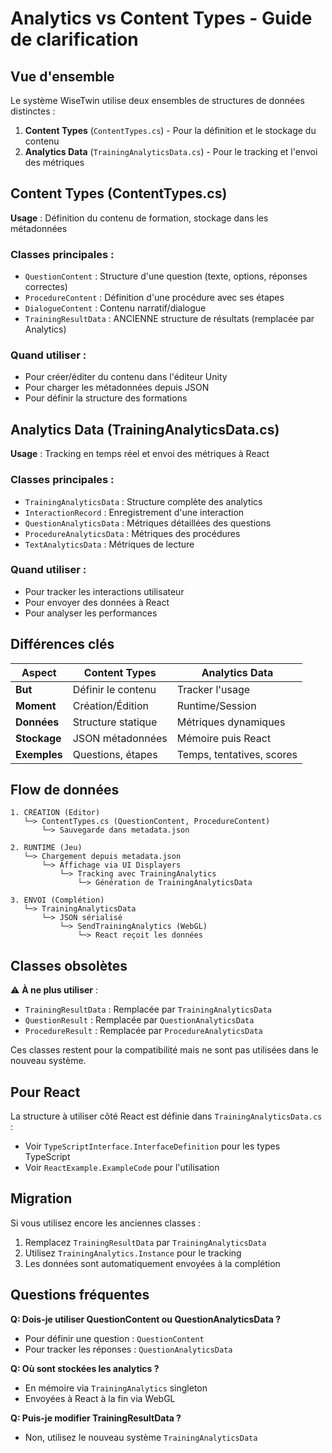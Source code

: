 # Analytics vs Content Types - Guide de clarification

## Vue d'ensemble

Le système WiseTwin utilise deux ensembles de structures de données distinctes :

1. **Content Types** (`ContentTypes.cs`) - Pour la définition et le stockage du contenu
2. **Analytics Data** (`TrainingAnalyticsData.cs`) - Pour le tracking et l'envoi des métriques

## Content Types (ContentTypes.cs)

**Usage** : Définition du contenu de formation, stockage dans les métadonnées

### Classes principales :
- `QuestionContent` : Structure d'une question (texte, options, réponses correctes)
- `ProcedureContent` : Définition d'une procédure avec ses étapes
- `DialogueContent` : Contenu narratif/dialogue
- `TrainingResultData` : ANCIENNE structure de résultats (remplacée par Analytics)

### Quand utiliser :
- Pour créer/éditer du contenu dans l'éditeur Unity
- Pour charger les métadonnées depuis JSON
- Pour définir la structure des formations

## Analytics Data (TrainingAnalyticsData.cs)

**Usage** : Tracking en temps réel et envoi des métriques à React

### Classes principales :
- `TrainingAnalyticsData` : Structure complète des analytics
- `InteractionRecord` : Enregistrement d'une interaction
- `QuestionAnalyticsData` : Métriques détaillées des questions
- `ProcedureAnalyticsData` : Métriques des procédures
- `TextAnalyticsData` : Métriques de lecture

### Quand utiliser :
- Pour tracker les interactions utilisateur
- Pour envoyer des données à React
- Pour analyser les performances

## Différences clés

| Aspect | Content Types | Analytics Data |
|--------|--------------|-----------------|
| **But** | Définir le contenu | Tracker l'usage |
| **Moment** | Création/Édition | Runtime/Session |
| **Données** | Structure statique | Métriques dynamiques |
| **Stockage** | JSON métadonnées | Mémoire puis React |
| **Exemples** | Questions, étapes | Temps, tentatives, scores |

## Flow de données

```
1. CRÉATION (Editor)
   └─> ContentTypes.cs (QuestionContent, ProcedureContent)
       └─> Sauvegarde dans metadata.json

2. RUNTIME (Jeu)
   └─> Chargement depuis metadata.json
       └─> Affichage via UI Displayers
           └─> Tracking avec TrainingAnalytics
               └─> Génération de TrainingAnalyticsData

3. ENVOI (Complétion)
   └─> TrainingAnalyticsData
       └─> JSON sérialisé
           └─> SendTrainingAnalytics (WebGL)
               └─> React reçoit les données
```

## Classes obsolètes

⚠️ **À ne plus utiliser** :
- `TrainingResultData` : Remplacée par `TrainingAnalyticsData`
- `QuestionResult` : Remplacée par `QuestionAnalyticsData`
- `ProcedureResult` : Remplacée par `ProcedureAnalyticsData`

Ces classes restent pour la compatibilité mais ne sont pas utilisées dans le nouveau système.

## Pour React

La structure à utiliser côté React est définie dans `TrainingAnalyticsData.cs` :
- Voir `TypeScriptInterface.InterfaceDefinition` pour les types TypeScript
- Voir `ReactExample.ExampleCode` pour l'utilisation

## Migration

Si vous utilisez encore les anciennes classes :
1. Remplacez `TrainingResultData` par `TrainingAnalyticsData`
2. Utilisez `TrainingAnalytics.Instance` pour le tracking
3. Les données sont automatiquement envoyées à la complétion

## Questions fréquentes

**Q: Dois-je utiliser QuestionContent ou QuestionAnalyticsData ?**
- Pour définir une question : `QuestionContent`
- Pour tracker les réponses : `QuestionAnalyticsData`

**Q: Où sont stockées les analytics ?**
- En mémoire via `TrainingAnalytics` singleton
- Envoyées à React à la fin via WebGL

**Q: Puis-je modifier TrainingResultData ?**
- Non, utilisez le nouveau système `TrainingAnalyticsData`